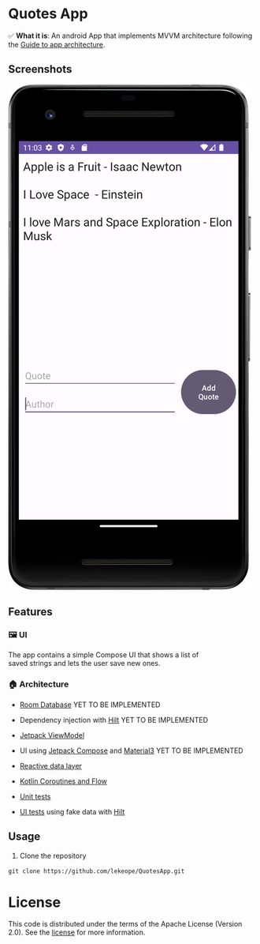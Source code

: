 # Quotes App
✅ **What it is**: 
An android App that implements MVVM architecture following the [Guide to app architecture](https://developer.android.com/topic/architecture).

## Screenshots

<img src="graphics/img.png" alt="Screenshot">

## Features

### 🖼️ UI
      
The app contains a simple Compose UI that shows a list of <br>
saved strings and lets the user save new ones.<br>

### 🏠 Architecture

* [Room Database](https://developer.android.com/training/data-storage/room) YET TO BE IMPLEMENTED
* Dependency injection with [Hilt](https://developer.android.com/training/dependency-injection/hilt-android) YET TO BE IMPLEMENTED
* [Jetpack ViewModel](https://developer.android.com/topic/libraries/architecture/viewmodel)
* UI using [Jetpack Compose](https://developer.android.com/jetpack/compose) and
[Material3](https://developer.android.com/jetpack/androidx/releases/compose-material3) YET TO BE IMPLEMENTED
 
* [Reactive data layer](https://developer.android.com/topic/architecture/data-layer)
* [Kotlin Coroutines and Flow](https://developer.android.com/kotlin/coroutines)
* [Unit tests](https://developer.android.com/training/testing/local-tests)
* [UI tests](https://developer.android.com/jetpack/compose/testing) using fake data with
[Hilt](https://developer.android.com/training/dependency-injection/hilt-testing)

## Usage

1. Clone the repository

```
git clone https://github.com/lekeope/QuotesApp.git  
```


# License

This code is distributed under the terms of the Apache License (Version 2.0). See the
[license](LICENSE) for more information.
